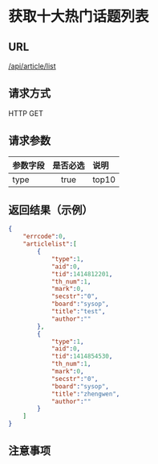 # 获取十大热门话题列表

## URL

<u>/api/article/list</u>

## 请求方式
HTTP GET

## 请求参数

| 参数字段    | 是否必选  | 说明         |
| :--------- | :------: | :----------- |
| type       | true     | top10        |

## 返回结果（示例）

```JSON
{
    "errcode":0,
    "articlelist":[
        {
            "type":1,
            "aid":0,
            "tid":1414812201,
            "th_num":1,
            "mark":0,
            "secstr":"0",
            "board":"sysop",
            "title":"test",
            "author":""
        },
        {
            "type":1,
            "aid":0,
            "tid":1414854530,
            "th_num":1,
            "mark":0,
            "secstr":"0",
            "board":"sysop",
            "title":"zhengwen",
            "author":""
        }
    ]
}
```

## 注意事项
